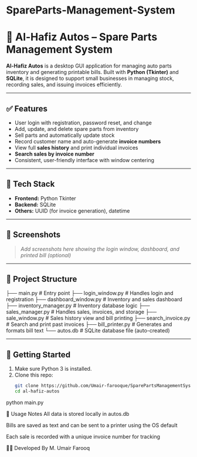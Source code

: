 # SpareParts-Management-System
# 🚗 Al-Hafiz Autos – Spare Parts Management System

**Al-Hafiz Autos** is a desktop GUI application for managing auto parts inventory and generating printable bills. Built with **Python (Tkinter)** and **SQLite**, it is designed to support small businesses in managing stock, recording sales, and issuing invoices efficiently.

---

## ✅ Features

- User login with registration, password reset, and change
- Add, update, and delete spare parts from inventory
- Sell parts and automatically update stock
- Record customer name and auto-generate **invoice numbers**
- View full **sales history** and print individual invoices
- **Search sales by invoice number**
- Consistent, user-friendly interface with window centering

---

## 🧰 Tech Stack

- **Frontend:** Python Tkinter
- **Backend:** SQLite
- **Others:** UUID (for invoice generation), datetime

---

## 📸 Screenshots

> _Add screenshots here showing the login window, dashboard, and printed bill (optional)_

---

## 📂 Project Structure

├── main.py # Entry point
├── login_window.py # Handles login and registration
├── dashboard_window.py # Inventory and sales dashboard
├── inventory_manager.py # Inventory database logic
├── sales_manager.py # Handles sales, invoices, and storage
├── sale_window.py # Sales history view and bill printing
├── search_invoice.py # Search and print past invoices
├── bill_printer.py # Generates and formats bill text
└── autos.db # SQLite database file (auto-created)


---

## 🚀 Getting Started

1. Make sure Python 3 is installed.
2. Clone this repo:
   ```bash
   git clone https://github.com/Umair-farooque/SparePartsManagementSystem.git
   cd al-hafiz-autos
python main.py

📌 Usage Notes
All data is stored locally in autos.db

Bills are saved as text and can be sent to a printer using the OS default

Each sale is recorded with a unique invoice number for tracking

👨‍🔧 Developed By
M. Umair Farooq
